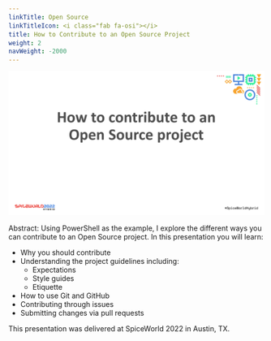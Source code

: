 ```yaml
---
linkTitle: Open Source
linkTitleIcon: <i class="fab fa-osi"></i>
title: How to Contribute to an Open Source Project
weight: 2
navWeight: -2000
---
```

<!-- markdownlint-disable MD041 -->
![How to Contribute to an Open Source Project](opensource.png)

Abstract: Using PowerShell as the example, I explore the different ways you can contribute to an
Open Source project. In this presentation you will learn:

- Why you should contribute
- Understanding the project guidelines including:
  - Expectations
  - Style guides
  - Etiquette
- How to use Git and GitHub
- Contributing through issues
- Submitting changes via pull requests

This presentation was delivered at SpiceWorld 2022 in Austin, TX.
